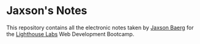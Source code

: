 # Jaxson's Notes

This repository contains all the electronic notes taken by [Jaxson Baerg](https://github.com/Jaxson-Baerg) for the [Lighthouse Labs](https://www.lighthouselabs.ca/) Web Development Bootcamp.